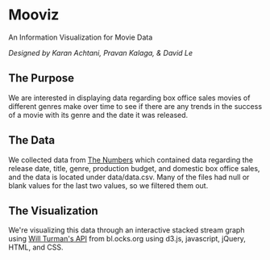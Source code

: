 # Mooviz
An Information Visualization for Movie Data

*Designed by Karan Achtani, Pravan Kalaga, & David Le*
## The Purpose
We are interested in displaying data regarding box office sales movies of different genres make over time to see if there are any trends in the success of a movie with its genre and the date it was released.

## The Data
We collected data from [The Numbers](http://www.the-numbers.com/movies/#tab=year)
which contained data regarding the release date, title, genre, production budget, and domestic box office sales, and the data is located under data/data.csv. Many of the files had null or blank values for the last two values, so we filtered them out.

## The Visualization
We're visualizing this data through an interactive stacked stream graph using [Will Turman's API](http://bl.ocks.org/WillTurman/4631136) from bl.ocks.org using d3.js, javascript, jQuery, HTML, and CSS.
